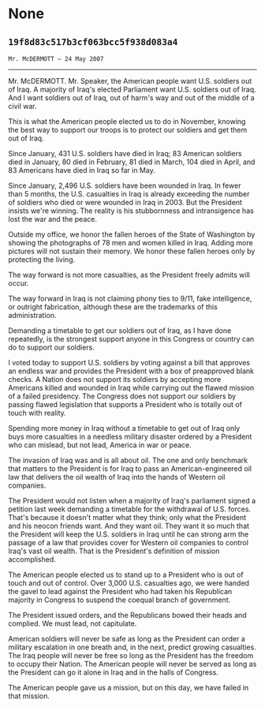 # None
## `19f8d83c517b3cf063bcc5f938d083a4`
`Mr. McDERMOTT — 24 May 2007`

---


Mr. McDERMOTT. Mr. Speaker, the American people want U.S. soldiers 
out of Iraq. A majority of Iraq's elected Parliament want U.S. soldiers 
out of Iraq. And I want soldiers out of Iraq, out of harm's way and out 
of the middle of a civil war.

This is what the American people elected us to do in November, 
knowing the best way to support our troops is to protect our soldiers 
and get them out of Iraq.

Since January, 431 U.S. soldiers have died in Iraq; 83 American 
soldiers died in January, 80 died in February, 81 died in March, 104 
died in April, and 83 Americans have died in Iraq so far in May.

Since January, 2,496 U.S. soldiers have been wounded in Iraq. In 
fewer than 5 months, the U.S. casualties in Iraq is already exceeding 
the number of soldiers who died or were wounded in Iraq in 2003. But 
the President insists we're winning. The reality is his stubbornness 
and intransigence has lost the war and the peace.

Outside my office, we honor the fallen heroes of the State of 
Washington by showing the photographs of 78 men and women killed in 
Iraq. Adding more pictures will not sustain their memory. We honor 
these fallen heroes only by protecting the living.

The way forward is not more casualties, as the President freely 
admits will occur.

The way forward in Iraq is not claiming phony ties to 9/11, fake 
intelligence, or outright fabrication, although these are the 
trademarks of this administration.

Demanding a timetable to get our soldiers out of Iraq, as I have done 
repeatedly, is the strongest support anyone in this Congress or country 
can do to support our soldiers.

I voted today to support U.S. soldiers by voting against a bill that 
approves an endless war and provides the President with a box of 
preapproved blank checks. A Nation does not support its soldiers by 
accepting more Americans killed and wounded in Iraq while carrying out 
the flawed mission of a failed presidency. The Congress does not 
support our soldiers by passing flawed legislation that supports a 
President who is totally out of touch with reality.

Spending more money in Iraq without a timetable to get out of Iraq 
only buys more casualties in a needless military disaster ordered by a 
President who can mislead, but not lead, America in war or peace.

The invasion of Iraq was and is all about oil. The one and only 
benchmark that matters to the President is for Iraq to pass an 
American-engineered oil law that delivers the oil wealth of Iraq into 
the hands of Western oil companies.

The President would not listen when a majority of Iraq's parliament 
signed a petition last week demanding a timetable for the withdrawal of 
U.S. forces. That's because it doesn't matter what they think; only 
what the President and his neocon friends want. And they want oil. They 
want it so much that the President will keep the U.S. soldiers in Iraq 
until he can strong arm the passage of a law that provides cover for 
Western oil companies to control Iraq's vast oil wealth. That is the 
President's definition of mission accomplished.

The American people elected us to stand up to a President who is out 
of touch and out of control. Over 3,000 U.S. casualties ago, we were 
handed the gavel to lead against the President who had taken his 
Republican majority in Congress to suspend the coequal branch of 
government.

The President issued orders, and the Republicans bowed their heads 
and complied. We must lead, not capitulate.

American soldiers will never be safe as long as the President can 
order a military escalation in one breath and, in the next, predict 
growing casualties. The Iraq people will never be free so long as the 
President has the freedom to occupy their Nation. The American people 
will never be served as long as the President can go it alone in Iraq 
and in the halls of Congress.

The American people gave us a mission, but on this day, we have 
failed in that mission.